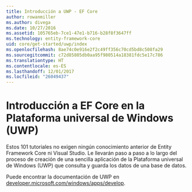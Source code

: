```yaml
---
title: Introducción a UWP - EF Core
author: rowanmiller
ms.author: divega
ms.date: 10/27/2016
ms.assetid: 105765eb-7ce1-47e1-b716-b28f8f3647ff
ms.technology: entity-framework-core
uid: core/get-started/uwp/index
ms.openlocfilehash: 8ae74c0e916e2f2c49ff356c70cd5bd8c508fa29
ms.sourcegitcommit: c72d85805db0aa95f980514a18381fdc5e17c786
ms.translationtype: HT
ms.contentlocale: es-ES
ms.lasthandoff: 12/01/2017
ms.locfileid: "26049437"
---
```

# <a name="getting-started-with-ef-core-on-universal-windows-platform-uwp"></a>Introducción a EF Core en la Plataforma universal de Windows (UWP)

Estos 101 tutoriales no exigen ningún conocimiento anterior de Entity Framework Core ni Visual Studio. Le llevarán paso a paso a lo largo del proceso de creación de una sencilla aplicación de la Plataforma universal de Windows (UWP) que consulta y guarda los datos de una base de datos.

Puede encontrar la documentación de UWP en [developer.microsoft.com/windows/apps/develop](https://developer.microsoft.com/windows/apps/develop).
